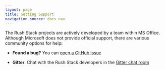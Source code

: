 ```yaml
---
layout: page
title: Getting Support
navigation_source: docs_nav
---
```


The Rush Stack projects are actively developed by a team within MS Office.  Although Microsoft does not provide
official support, there are various community options for help:

- **Found a bug?** You can [open a GitHub issue](https://github.com/microsoft/rushstack/issues)

- **Gitter**: Chat with the Rush Stack developers in the [Gitter chat room](https://gitter.im/web-build-tools/web-build-tools)
